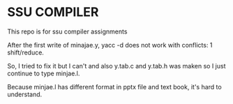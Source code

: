 # SSU COMPILER

This repo is for ssu compiler assignments

After the first write of minajae.y, yacc -d does not work with conflicts: 1 shift/reduce.

So, I tried to fix it but I can't and also y.tab.c and y.tab.h was maken so I just continue to type minjae.l.

Because minjae.l has different format in pptx file and text book, it's hard to understand.
